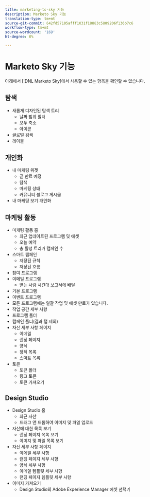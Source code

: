```yaml
---
title: marketing-to-sky 기능
description: Marketo Sky 기능
translation-type: tm+mt
source-git-commit: 642fd57105afff1031f18883c5809206f136b7c6
workflow-type: tm+mt
source-wordcount: '169'
ht-degree: 0%

---
```



# Marketo Sky 기능

아래에서 [!DNL Marketo Sky]에서 사용할 수 있는 항목을 확인할 수 있습니다.

## 탐색

* 새롭게 디자인된 탐색 트리
   * 날짜 범위 필터
   * 모두 축소
   * 아이콘
* 글로벌 검색
* 레이블

## 개인화

* 내 마케팅 위젯
   * 곧 만료 예정
   * 탐색
   * 마케팅 상태
   * 커뮤니티 블로그 게시물
* 내 마케팅 보기 개인화

## 마케팅 활동

* 마케팅 활동 홈
   * 최근 업데이트된 프로그램 및 에셋
   * 오늘 예약
   * 총 활성 트리거 캠페인 수
* 스마트 캠페인
   * 저장된 규칙
   * 저장된 흐름
* 참여 프로그램
* 이메일 프로그램
   * 받는 사람 시간대 보고서에 배달
* 기본 프로그램
* 이벤트 프로그램
* 모든 프로그램에는 일괄 작업 및 에셋 만료가 있습니다.
* 작업 공간 세부 사항
* 프로그램 폴더
* 캠페인 폴더(결과 탭 제외)
* 자산 세부 사항 페이지
   * 이메일
   * 랜딩 페이지
   * 양식
   * 정적 목록
   * 스마트 목록
* 토큰
   * 토큰 폴더
   * 링크 토큰
   * 토큰 가져오기

## Design Studio

* Design Studio 홈
   * 최근 자산
   * 드래그 앤 드롭하여 이미지 및 파일 업로드
* 자산에 대한 목록 보기
   * 랜딩 페이지 목록 보기
   * 이미지 및 파일 목록 보기
* 자산 세부 사항 페이지
   * 이메일 세부 사항
   * 랜딩 페이지 세부 사항
   * 양식 세부 사항
   * 이메일 템플릿 세부 사항
   * 랜딩 페이지 템플릿 세부 사항
* 이미지 가져오기
   * Design Studio의 Adobe Experience Manager 에셋 선택기
